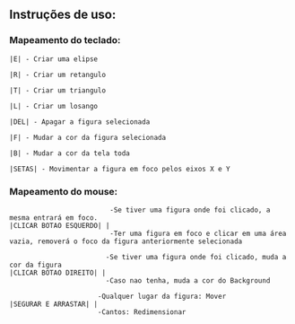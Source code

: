 ## Instruções de uso:

### Mapeamento do teclado:

    |E| - Criar uma elipse

    |R| - Criar um retangulo

    |T| - Criar um triangulo

    |L| - Criar um losango

    |DEL| - Apagar a figura selecionada

    |F| - Mudar a cor da figura selecionada

    |B| - Mudar a cor da tela toda

    |SETAS| - Movimentar a figura em foco pelos eixos X e Y

### Mapeamento do mouse:

                             -Se tiver uma figura onde foi clicado, a mesma entrará em foco.
    |CLICAR BOTAO ESQUERDO| | 
                             -Ter uma figura em foco e clicar em uma área vazia, removerá o foco da figura anteriormente selecionada

                            -Se tiver uma figura onde foi clicado, muda a cor da figura
    |CLICAR BOTAO DIREITO| | 
                            -Caso nao tenha, muda a cor do Background

                          -Qualquer lugar da figura: Mover
    |SEGURAR E ARRASTAR| |
                          -Cantos: Redimensionar
